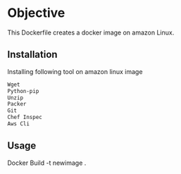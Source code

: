 # Objective
This Dockerfile creates a docker image on amazon Linux.

## Installation

Installing following tool on amazon linux image 
```bash
Wget 
Python-pip
Unzip
Packer
Git 
Chef Inspec 
Aws Cli 
```

## Usage

Docker Build -t newimage .
